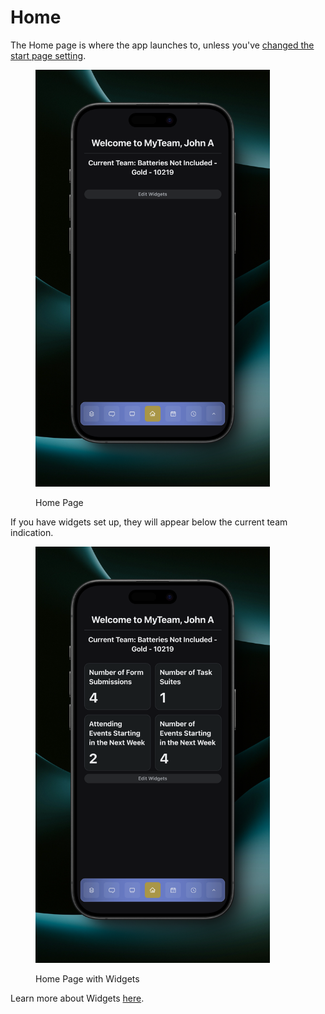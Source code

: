 # Home

The Home page is where the app launches to, unless you've [changed the start page setting](../settings/app-settings.md#start-page).

<figure><img src="../.gitbook/assets/main no widgets.png" alt="" width="375"><figcaption><p>Home Page</p></figcaption></figure>

If you have widgets set up, they will appear below the current team indication.

<figure><img src="../.gitbook/assets/main some widgets.png" alt="" width="375"><figcaption><p>Home Page with Widgets</p></figcaption></figure>

Learn more about Widgets [here](widgets.md).

